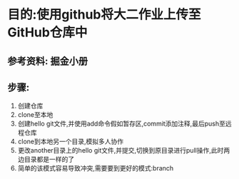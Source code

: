 # 目的:使用github将大二作业上传至GitHub仓库中
## 参考资料: 掘金小册
## 步骤:
1. 创建仓库
2. clone至本地
3. 创建hello git文件,并使用add命令假如暂存区,commit添加注释,最后push至远程仓库
4. clone到本地另一个目录,模拟多人协作
5. 更改another目录上的hello git文件,并提交,切换到原目录进行pull操作,此时两边目录都是一样的了
6. 简单的该模式容易导致冲突,需要要到更好的模式:branch